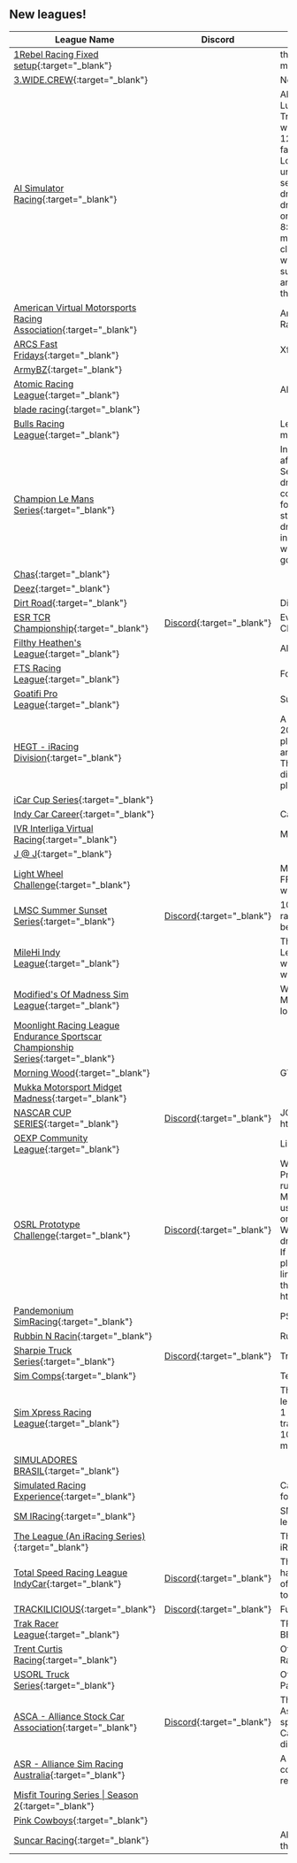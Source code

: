 ## New leagues!

| League Name | Discord | About |
|-------------------------------------------------------------------------------------------------------------------------------------------------------------|-------------------------------------------------------------|------------------------------------------------------------------------------------------------------------------------------------------------------------------------------------------------------------------------------------------------------------------------------------------------------------------------------------------------------------------------------------------------------------------------------------------------------------------------------------------------------------------------------------------------------------------------------------------------|
|[1Rebel Racing Fixed setup](https://members.iracing.com/membersite/member/LeagueView.do?league=11139){:target="_blank"} | |the league for rebel racing motorsports fixed setups |
|[3\.WIDE\.CREW](https://members.iracing.com/membersite/member/LeagueView.do?league=11136){:target="_blank"} | |Need to be able to run 3 wide\. |
|[AI Simulator Racing](https://members.iracing.com/membersite/member/LeagueView.do?league=11107){:target="_blank"} | |AI Simulator Racing  Loose Lug\-Nuts   This is a Nascar Truck series racing League that will be running with AI during a 12 week season\.   I will have 3 fast repairs since the AI have Loose lug\-nuts\.  I will have unlimited tires\.  This is a Fixed setup\.  AI 76\-83% to start\.  AI driver Names are from old drivers names\.  I will be running on Thursday Night 7:00pm\-8:00pm CST/CDT for 1 hour  20 minute Open Practice, 5 Minute closed Qualify, 40 mins/laps whichever is longer\.  This is supposed to be a fun league and I don't want to kick you for the following rules\. |
|[American Virtual Motorsports Racing Association](https://members.iracing.com/membersite/member/LeagueView.do?league=11135){:target="_blank"} | |American Virtual Motorsports Racing Association |
|[ARCS Fast Fridays](https://members.iracing.com/membersite/member/LeagueView.do?league=11108){:target="_blank"} | |Xfinity Cars for ARCS |
|[ArmyBZ](https://members.iracing.com/membersite/member/LeagueView.do?league=11097){:target="_blank"} | | |
|[Atomic Racing League](https://members.iracing.com/membersite/member/LeagueView.do?league=11121){:target="_blank"} | |ARL 2024 |
|[blade racing](https://members.iracing.com/membersite/member/LeagueView.do?league=11119){:target="_blank"} | | |
|[Bulls Racing League](https://members.iracing.com/membersite/member/LeagueView.do?league=11096){:target="_blank"} | |League for Bulls Racing members\. |
|[Champion Le Mans Series](https://members.iracing.com/membersite/member/LeagueView.do?league=11093){:target="_blank"} | |In our iRacing series, modeled after the European Le Mans Series, teams consist of two drivers, but each driver competes solo\. This unique format adds an extra layer of strategy and intensity as each driver must manage their race independently while still working towards a common goal for their team\. |
|[Chas](https://members.iracing.com/membersite/member/LeagueView.do?league=11130){:target="_blank"} | | |
|[Deez](https://members.iracing.com/membersite/member/LeagueView.do?league=11124){:target="_blank"} | | |
|[Dirt Road](https://members.iracing.com/membersite/member/LeagueView.do?league=11138){:target="_blank"} | |Dirt Road Racing League |
|[ESR TCR Championship](https://members.iracing.com/membersite/member/LeagueView.do?league=11112){:target="_blank"} |[Discord](https://discord.gg/4eeCKVqE46){:target="_blank"} |Evolution Sim Racing TCR Championship |
|[Filthy Heathen's League](https://members.iracing.com/membersite/member/LeagueView.do?league=11137){:target="_blank"} | |All types of Racing |
|[FTS Racing League](https://members.iracing.com/membersite/member/LeagueView.do?league=11115){:target="_blank"} | |Follow The Sun Racing League |
|[Goatifi Pro League](https://members.iracing.com/membersite/member/LeagueView.do?league=11127){:target="_blank"} | |Super Formula |
|[HEGT \- iRacing Division](https://members.iracing.com/membersite/member/LeagueView.do?league=11142){:target="_blank"} | |A Chinese GT club founded in 2020 composed of passionate players from various industries and regions around the world\. The newly formed iRacing division welcomes all iRacing players to join\. |
|[iCar Cup Series](https://members.iracing.com/membersite/member/LeagueView.do?league=11103){:target="_blank"} | | |
|[Indy Car Career](https://members.iracing.com/membersite/member/LeagueView.do?league=11117){:target="_blank"} | |Career Mode |
|[IVR Interliga Virtual Racing](https://members.iracing.com/membersite/member/LeagueView.do?league=11110){:target="_blank"} | |Mexico League |
|[J @ J](https://members.iracing.com/membersite/member/LeagueView.do?league=11099){:target="_blank"} | | |
|[Light Wheel Challenge](https://members.iracing.com/membersite/member/LeagueView.do?league=11092){:target="_blank"} | |Multi class light car \(VEE with FF1600 and Radical next week\) |
|[LMSC Summer Sunset Series](https://members.iracing.com/membersite/member/LeagueView.do?league=11113){:target="_blank"} |[Discord](https://discord.gg/6fvH95cD){:target="_blank"} |10 weeks of outstanding LMSC racing, by some of Iracing's best drivers\. |
|[MileHi Indy League](https://members.iracing.com/membersite/member/LeagueView.do?league=11131){:target="_blank"} | |This is My Attempt to make a League full of good people that wanna Race Hard & Fair without causing problems |
|[Modified's Of Madness Sim League](https://members.iracing.com/membersite/member/LeagueView.do?league=11133){:target="_blank"} | |We are a Nascar Whelen Modified Tour series running local short track style races\. |
|[Moonlight Racing League Endurance Sportscar Championship Series](https://members.iracing.com/membersite/member/LeagueView.do?league=11111){:target="_blank"} | | |
|[Morning Wood](https://members.iracing.com/membersite/member/LeagueView.do?league=11095){:target="_blank"} | |GT3 road course |
|[Mukka Motorsport Midget Madness](https://members.iracing.com/membersite/member/LeagueView.do?league=11098){:target="_blank"} | | |
|[NASCAR CUP SERIES](https://members.iracing.com/membersite/member/LeagueView.do?league=11100){:target="_blank"} |[Discord](https://discord.gg/x35UMEMD){:target="_blank"} |JOIN THE DISCORD https://discord\.gg/x35UMEMD |
|[OEXP Community League](https://members.iracing.com/membersite/member/LeagueView.do?league=11101){:target="_blank"} | |Liga de comunidad Omega EXP |
|[OSRL Prototype Challenge](https://members.iracing.com/membersite/member/LeagueView.do?league=11134){:target="_blank"} |[Discord](https://discord.gg/Y2CTXQfyez){:target="_blank"} |Welcome to the OSRL Prototype Challenge\! We're running a 10\-race Season with Multi\-Class GTP and LMP2's, using Open sets\. Races will be on Friday Nights at 7:30EST\. We're currently accepting drivers D Class Road or above, If you're interested in joining, please join our Discord with the link below\! Hope to see you on the track\! https://discord\.gg/Y2CTXQfyez |
|[Pandemonium SimRacing](https://members.iracing.com/membersite/member/LeagueView.do?league=11094){:target="_blank"} | |PSR events\! |
|[Rubbin N Racin](https://members.iracing.com/membersite/member/LeagueView.do?league=11129){:target="_blank"} | |Rubbin N Racin |
|[Sharpie Truck Series](https://members.iracing.com/membersite/member/LeagueView.do?league=11140){:target="_blank"} |[Discord](https://discord.gg/JtWsrF6Mzb){:target="_blank"} |Truck series league\. |
|[Sim Comps](https://members.iracing.com/membersite/member/LeagueView.do?league=11126){:target="_blank"} | |Test |
|[Sim Xpress Racing League](https://members.iracing.com/membersite/member/LeagueView.do?league=11091){:target="_blank"} | |This isnt your cookie cutter league\. each season will have 1 random car and 15 random tracks\. each week there will be 100% field inversion to maximize the 1 hour session\. |
|[SIMULADORES BRASIL](https://members.iracing.com/membersite/member/LeagueView.do?league=11128){:target="_blank"} | | |
|[Simulated Racing Experience](https://members.iracing.com/membersite/member/LeagueView.do?league=11114){:target="_blank"} | |Career Mode Inspired League for Nascar Fans |
|[SM IRacing](https://members.iracing.com/membersite/member/LeagueView.do?league=11106){:target="_blank"} | |SM employee weekly IRacing league |
|[The League \(An iRacing Series\)](https://members.iracing.com/membersite/member/LeagueView.do?league=11118){:target="_blank"} | |The League for iRacers by iRacers |
|[Total Speed Racing League IndyCar](https://members.iracing.com/membersite/member/LeagueView.do?league=11116){:target="_blank"} |[Discord](https://discord.gg/d2dUdAZGtB){:target="_blank"} |This is our IndyCar league\! We have two other leagues outside of this, check out our discord to find out ways to join\! :\) |
|[TRACKILICIOUS](https://members.iracing.com/membersite/member/LeagueView.do?league=11120){:target="_blank"} |[Discord](https://discord.gg/trackilicious){:target="_blank"} |Fun League for all Skills |
|[Trak Racer League](https://members.iracing.com/membersite/member/LeagueView.do?league=11102){:target="_blank"} | |TRAK RACER VIP EVENT \- BEAT NIELS LANGEVELD |
|[Trent Curtis Racing](https://members.iracing.com/membersite/member/LeagueView.do?league=11122){:target="_blank"} | |Official Home of Trent Curtis Racing test sessions |
|[USORL Truck Series](https://members.iracing.com/membersite/member/LeagueView.do?league=11105){:target="_blank"} | |Official USORL Trucks League Page |
|[ASCA \- Alliance Stock Car Association](https://members.iracing.com/membersite/member/LeagueView.do?league=11125){:target="_blank"} |[Discord](https://discord.gg/asca){:target="_blank"} |The Alliance Stock Car Association is a league that specializes in racing with the Car of Tomorrow\.   Join our discord today\!: discord\.gg/asca |
|[ASR \- Alliance Sim Racing Australia](https://members.iracing.com/membersite/member/LeagueView.do?league=11104){:target="_blank"} | |A league built on mateship , compete hard,fair & with respect |
|[Misfit Touring Series \| Season 2](https://members.iracing.com/membersite/member/LeagueView.do?league=11109){:target="_blank"} | | |
|[Pink Cowboys](https://members.iracing.com/membersite/member/LeagueView.do?league=11132){:target="_blank"} | | |
|[Suncar Racing](https://members.iracing.com/membersite/member/LeagueView.do?league=11141){:target="_blank"} | |Alternative to Mooncar for those who don't get to turn left\. |

